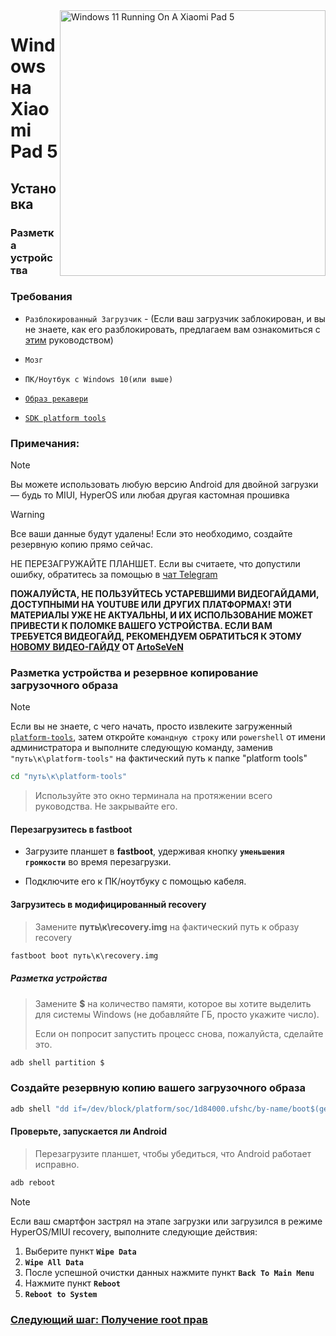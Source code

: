 ﻿<img align="right" src="https://raw.githubusercontent.com/erdilS/Port-Windows-11-Xiaomi-Pad-5/main/nabu.png" width="425" alt="Windows 11 Running On A Xiaomi Pad 5">


# Windows на Xiaomi Pad 5

## Установка

### Разметка устройства

### Требования

- ```Разблокированный Загрузчик``` - (Если ваш загрузчик заблокирован, и вы не знаете, как его разблокировать, предлагаем вам ознакомиться с [этим](unlock-bootloader-ru.md) руководством)

- ```Мозг```

- ```ПК/Ноутбук с Windows 10(или выше)```

- [```Образ рекавери```](https://github.com/erdilS/Port-Windows-11-Xiaomi-Pad-5/releases/download/1.0/recovery.img)

- [```SDK platform tools```](https://developer.android.com/studio/releases/platform-tools)

### Примечания:
>[!NOTE]
> Вы можете использовать любую версию Android для двойной загрузки — будь то MIUI, HyperOS или любая другая кастомная прошивка

>[!Warning]
> Все ваши данные будут удалены! Если это необходимо, создайте резервную копию прямо сейчас.
>
> НЕ ПЕРЕЗАГРУЖАЙТЕ ПЛАНШЕТ. Если вы считаете, что допустили ошибку, обратитесь за помощью в [чат Telegram](https://t.me/nabuwoa)
>
> **ПОЖАЛУЙСТА, НЕ ПОЛЬЗУЙТЕСЬ УСТАРЕВШИМИ ВИДЕОГАЙДАМИ, ДОСТУПНЫМИ НА YOUTUBE ИЛИ ДРУГИХ ПЛАТФОРМАХ! ЭТИ МАТЕРИАЛЫ УЖЕ НЕ АКТУАЛЬНЫ, И ИХ ИСПОЛЬЗОВАНИЕ МОЖЕТ ПРИВЕСТИ К ПОЛОМКЕ ВАШЕГО УСТРОЙСТВА. ЕСЛИ ВАМ ТРЕБУЕТСЯ ВИДЕОГАЙД, РЕКОМЕНДУЕМ ОБРАТИТЬСЯ К ЭТОМУ [НОВОМУ ВИДЕО-ГАЙДУ](https://youtu.be/BbgTbTGbXYg ) ОТ [ArtoSeVeN](https://www.youtube.com/channel/UCYjwfxlYlJ7Nnzv01oszQvA )**

### Разметка устройства и резервное копирование загрузочного образа 
 
> [!NOTE]
> Если вы не знаете, с чего начать, просто извлеките загруженный [```platform-tools```](https://developer.android.com/studio/releases/platform-tools), затем откройте ```командную строку``` или `powershell` от имени администратора и выполните следующую команду, заменив `"путь\к\platform-tools"` на фактический путь к папке "platform tools"
```cmd
cd "путь\к\platform-tools"
```
> Используйте это окно терминала на протяжении всего руководства. Не закрывайте его.


#### Перезагрузитесь в fastboot
- Загрузите планшет в **fastboot**, удерживая кнопку **`уменьшения громкости`** во время перезагрузки.

- Подключите его к ПК/ноутбуку с помощью кабеля.

#### Загрузитесь в модифицированный recovery
> Замените **путь\к\recovery.img** на фактический путь к образу recovery
```cmd
fastboot boot путь\к\recovery.img
```

##### Разметка устройства
> Замените **$** на количество памяти, которое вы хотите выделить для системы Windows (не добавляйте ГБ, просто укажите число).
> 
> Если он попросит запустить процесс снова, пожалуйста, сделайте это.

```cmd
adb shell partition $
```

### Создайте резервную копию вашего загрузочного образа

```cmd
adb shell "dd if=/dev/block/platform/soc/1d84000.ufshc/by-name/boot$(getprop ro.boot.slot_suffix) of=/tmp/normal_boot.img" && adb pull /tmp/normal_boot.img
```


#### Проверьте, запускается ли Android
> Перезагрузите планшет, чтобы убедиться, что Android работает исправно.

```cmd
adb reboot
```
> [!NOTE]
> Если ваш смартфон застрял на этапе загрузки или загрузился в режиме HyperOS/MIUI recovery, выполните следующие действия:
> 1. Выберите пункт **`Wipe Data`**
> 2. **`Wipe All Data`**
> 3. После успешной очистки данных нажмите пункт **`Back To Main Menu`**
> 4. Нажмите пункт **`Reboot`**
> 5. **`Reboot to System`**


### [Следующий шаг: Получение root прав](/guide/Russian/2-rootguide-ru.md)
